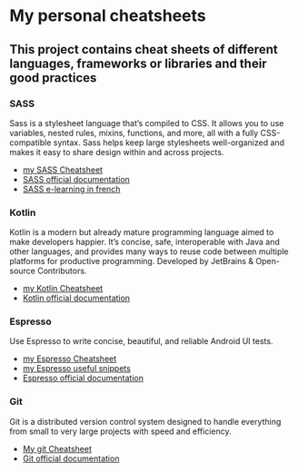 # My personal cheatsheets 
## This project contains cheat sheets of different languages, frameworks or libraries and their good practices

### SASS
Sass is a stylesheet language that’s compiled to CSS. It allows you to use variables, nested rules, mixins, functions, and more, all with a fully CSS-compatible syntax. Sass helps keep large stylesheets well-organized and makes it easy to share design within and across projects.
- [my SASS Cheatsheet](sass.md)
- [SASS official documentation](https://sass-lang.com/documentation)
- [SASS e-learning in french](https://openclassrooms.com/fr/courses/6106181-simplifiez-vous-le-css-avec-sass)

### Kotlin
Kotlin is a modern but already mature programming language aimed to make developers happier. It’s concise, safe, interoperable with Java and other languages, and provides many ways to reuse code between multiple platforms for productive programming. Developed by JetBrains & Open-source Contributors.
- [my Kotlin Cheatsheet](kotlin.md)
- [Kotlin official documentation](https://kotlinlang.org/docs/home.html)

### Espresso
Use Espresso to write concise, beautiful, and reliable Android UI tests.
- [my Espresso Cheatsheet](espresso.md)
- [my Espresso useful snippets](espresso_examples.md)
- [Espresso official documentation](https://developer.android.com/training/testing/espresso)

### Git
Git is a distributed version control system designed to handle everything from small to very large projects with speed and efficiency.
- [My git Cheatsheet](git.md)
- [Git official documentation](https://git-scm.com/docs)
